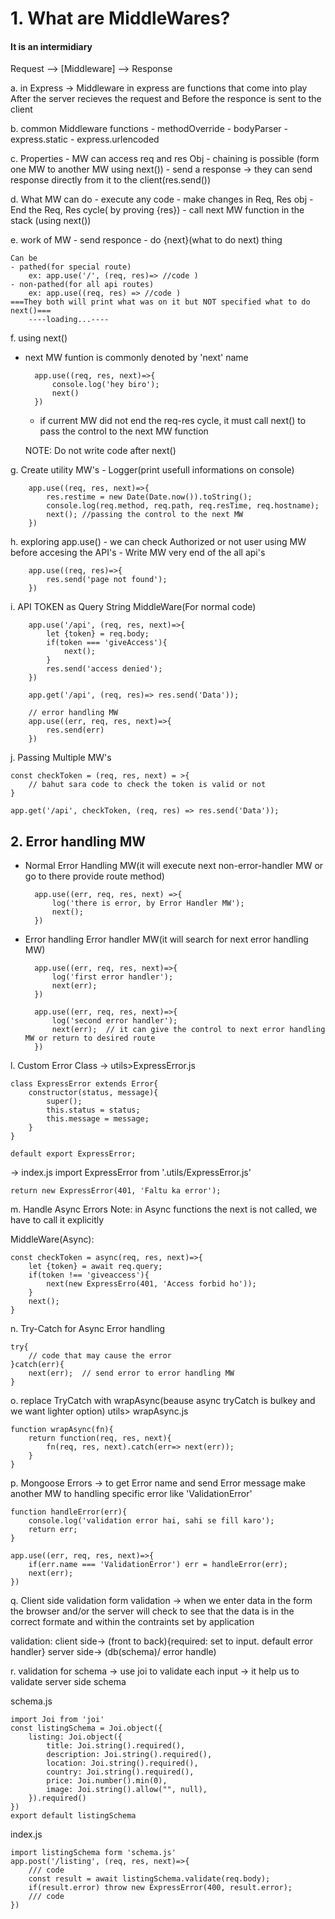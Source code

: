 # 1. What are MiddleWares?
#### It is an intermidiary

Request --> [Middleware] --> Response

a. in Express
    -> Middleware in express are functions that come into play After the server recieves the request and Before the responce is sent to the client

b. common Middleware functions
    - methodOverride
    - bodyParser
    - express.static
    - express.urlencoded

c. Properties
    - MW can access req and res Obj
    - chaining is possible (form one MW to another MW using next())
    - send a response -> they can send response directly from it to the client(res.send())

d. What MW can do
    - execute any code
    - make changes in Req, Res obj
    - End the Req, Res cycle( by proving {res})
    - call next MW function in the stack (using next())

e. work of MW
    - send responce
    - do {next}(what to do next) thing

    Can be
    - pathed(for special route)
        ex: app.use('/', (req, res)=> //code )
    - non-pathed(for all api routes)
        ex: app.use((req, res) => //code )
    ===They both will print what was on it but NOT specified what to do next()===
        ----loading...----
    
f. using next()
- next MW funtion is commonly denoted by 'next' name

        app.use((req, res, next)=>{
            console.log('hey biro');
            next()
        })

    - if current MW did not end the req-res cycle, it must call next() to pass the control to the next MW function

    NOTE: Do not write code after next()

g. Create utility MW's
    - Logger(print usefull informations on console)

        app.use((req, res, next)=>{
            res.restime = new Date(Date.now()).toString();
            console.log(req.method, req.path, req.resTime, req.hostname);
            next(); //passing the control to the next MW
        })
    
h. exploring app.use()
    - we can check Authorized or not user using MW before accesing the API's
    - Write MW very end of the all api's

        app.use((req, res)=>{
            res.send('page not found');
        })

i. API TOKEN  as Query String
    MiddleWare(For normal code)

        app.use('/api', (req, res, next)=>{
            let {token} = req.body;
            if(token === 'giveAccess'){
                next();
            }
            res.send('access denied');
        })
    
        app.get('/api', (req, res)=> res.send('Data'));

        // error handling MW
        app.use((err, req, res, next)=>{
            res.send(err)
        })

j. Passing Multiple MW's

    const checkToken = (req, res, next) = >{
        // bahut sara code to check the token is valid or not
    }

    app.get('/api', checkToken, (req, res) => res.send('Data'));

## 2. Error handling MW
- Normal Error Handling MW(it will execute next non-error-handler MW or go to there provide route method)

        app.use((err, req, res, next) =>{
            log('there is error, by Error Handler MW');
            next();
        })

- Error handling Error handler MW(it will search for next error handling MW)

        app.use((err, req, res, next)=>{
            log('first error handler');
            next(err);
        })

        app.use((err, req, res, next)=>{
            log('second error handler');
            next(err);  // it can give the control to next error handling MW or return to desired route
        })


l. Custom Error Class
-> utils>ExpressError.js

    class ExpressError extends Error{
        constructor(status, message){
            super();
            this.status = status;
            this.message = message;
        }
    }

    default export ExpressError;

-> index.js
    import ExpressError from '.utils/ExpressError.js'

    return new ExpressError(401, 'Faltu ka error');


m. Handle Async Errors
Note: in Async functions the next is not called, we have to call it explicitly

MiddleWare(Async):

    const checkToken = async(req, res, next)=>{
        let {token} = await req.query;
        if(token !== 'giveaccess'){
            next(new ExpressErro(401, 'Access forbid ho'));
        }
        next();
    }

n. Try-Catch for Async Error handling

    try{
        // code that may cause the error
    }catch(err){
        next(err);  // send error to error handling MW
    }

o. replace TryCatch with wrapAsync(beause async tryCatch is bulkey and we want lighter option)
    utils> wrapAsync.js

    function wrapAsync(fn){
        return function(req, res, next){
            fn(req, res, next).catch(err=> next(err));
        }
    }

p. Mongoose Errors
-> to get Error name and send Error message
make another MW to handling specific error like 'ValidationError'

    function handleError(err){
        console.log('validation error hai, sahi se fill karo');
        return err;
    }

    app.use((err, req, res, next)=>{
        if(err.name === 'ValidationError') err = handleError(err);
        next(err);
    })

q. Client side validation
form validation
    -> when we enter data in the form the browser and/or the server will check to see that the data is in the correct formate and within the contraints set by application

validation: client side-> (front to back){required: set to input. default error handler}
            server side-> (db(schema)/ error handle)

r. validation for schema
-> use joi to validate each input
-> it help us to validate server side schema

schema.js

    import Joi from 'joi'
    const listingSchema = Joi.object({
        listing: Joi.object({
            title: Joi.string().required(),
            description: Joi.string().required(),
            location: Joi.string().required(),
            country: Joi.string().required(),
            price: Joi.number().min(0),
            image: Joi.string().allow("", null),
        }).required()
    })
    export default listingSchema

index.js

    import listingSchema form 'schema.js'
    app.post('/listing', (req, res, next)=>{
        /// code
        const result = await listingSchema.validate(req.body);
        if(result.error) throw new ExpressError(400, result.error);
        /// code
    })